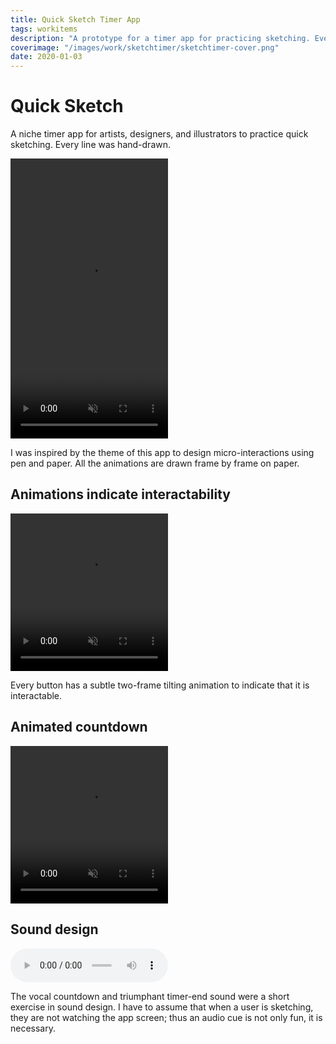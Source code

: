 ```yaml
---
title: Quick Sketch Timer App
tags: workitems
description: "A prototype for a timer app for practicing sketching. Every line was hand-drawn."
coverimage: "/images/work/sketchtimer/sketchtimer-cover.png"
date: 2020-01-03
---
```

<style>
	img {
		border: 1px dashed black;
		padding: .3rem;
	}
	audio {
		display: block;
		width: 50%;
	}
	video {
		margin: auto; width: 50%;
		position: relative;
	}
	.pausedvideo::after {
		content: "paused";
		position: absolute;
		top: 50%; left: 50%;
		transform: translate(-50%, -50%);
	}
	/* .pausedvideo {
		opacity: 0.5;
		border: 10px solid red;
	} */
</style>

# Quick Sketch

A niche timer app for artists, designers, and illustrators to practice quick sketching. Every line was hand-drawn.

<video muted controls autoplay loop style="aspect-ratio: 1080 / 1920">
<source src="/images/work/sketchtimer/sketchtimer_tapthrough-withaudio.mp4" type="video/mp4">
Your browser does not support the video tag.
</video>




<!-- <iframe width="383" height="681" src="https://www.youtube.com/embed/DalDezU417E" title="Oliver Norred - Quick Sketch Timer Prototype" frameborder="0" allow="accelerometer; autoplay; clipboard-write; encrypted-media; gyroscope; picture-in-picture" allowfullscreen></iframe> -->

I was inspired by the theme of this app to design micro-interactions using pen and paper. All the animations are drawn frame by frame on paper.

## Animations indicate interactability

<video autoplay muted loop style="aspect-ratio: 1080 / 1080;">
<source src="/images/work/sketchtimer/shaking_buttons_micro.mp4" type="video/mp4">
Your browser does not support the video tag.
</video>

<p class="caption">Every button has a subtle two-frame tilting animation to indicate that it is interactable.</p>

## Animated countdown

<video autoplay muted loop style="aspect-ratio: 1080 / 1080">
<source src="/images/work/sketchtimer/countdown_micro.mp4" type="video/mp4">
Your browser does not support the video tag.
</video>

## Sound design

<audio controls>
  <source src="/images/work/sketchtimer/countdown_to_complete_audio.mp3" type="audio/mp3">
  Your browser does not support the audio tag.
</audio>

The vocal countdown and triumphant timer-end sound were a short exercise in sound design. I have to assume that when a user is sketching, they are not watching the app screen; thus an audio cue is not only fun, it is necessary.